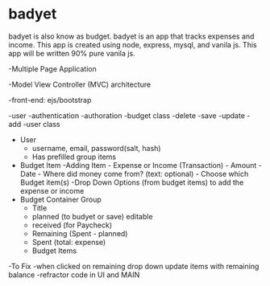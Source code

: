 # badyet
badyet is also know as budget. badyet is an app that tracks expenses and income.
This app is created using node, express, mysql, and vanila js. This app will be written
90% pure vanila js.

-Multiple Page Application

-Model View Controller (MVC) architecture

-front-end: ejs/bootstrap

-user
    -authentication
    -authoration
-budget class
    -delete
    -save
    -update
    -add
-user class

- User 
    - username, email, password(salt, hash)
    - Has prefilled group items
- Budget Item
    -Adding Item
        - Expense or Income (Transaction) 
        - Amount
        - Date
        - Where did money come from? (text: optional)
        - Choose which Budget item(s) 
            -Drop Down Options (from budget items) to add the expense or income
- Budget Container Group 
    - Title <Food>
    - planned (to budyet or save) editable
    - received (for Paycheck)
    - Remaining (Spent - planned)
    - Spent (total: expense)
    - Budget Items 

-To Fix
    -when clicked on remaining drop down update items with remaining balance
    -refractor code in UI and MAIN         